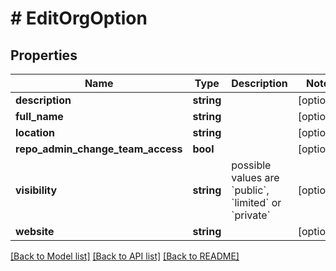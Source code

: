 # # EditOrgOption

## Properties

Name | Type | Description | Notes
------------ | ------------- | ------------- | -------------
**description** | **string** |  | [optional]
**full_name** | **string** |  | [optional]
**location** | **string** |  | [optional]
**repo_admin_change_team_access** | **bool** |  | [optional]
**visibility** | **string** | possible values are &#x60;public&#x60;, &#x60;limited&#x60; or &#x60;private&#x60; | [optional]
**website** | **string** |  | [optional]

[[Back to Model list]](../../README.md#models) [[Back to API list]](../../README.md#endpoints) [[Back to README]](../../README.md)
